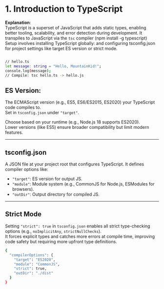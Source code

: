 # 1. Introduction to TypeScript

**Explanation**:  
TypeScript is a superset of JavaScript that adds static types, enabling better tooling, scalability, and error detection during development. It transpiles to JavaScript via the `tsc` compiler  (npm install -g typescript)
Setup involves installing TypeScript globally:
and configuring tsconfig.json for project settings like target ES version or strict mode.
```bash

// hello.ts
let message: string = "Hello, MountainKid!";
console.log(message);
// Compile: tsc hello.ts -> hello.js
```
## ES Version:

The ECMAScript version (e.g., ES5, ES6/ES2015, ES2020) your TypeScript code compiles to.  
Set in `tsconfig.json` under `"target"`.  

Choose based on your runtime (e.g., Node.js 18 supports ES2020).  
Lower versions (like ES5) ensure broader compatibility but limit modern features.

---

## tsconfig.json

A JSON file at your project root that configures TypeScript. It defines compiler options like:

- `"target"`: ES version for output JS.  
- `"module"`: Module system (e.g., CommonJS for Node.js, ESModules for browsers).  
- `"outDir"`: Output directory for compiled JS.

---

## Strict Mode

Setting `"strict": true` in `tsconfig.json` enables all strict type-checking options (e.g., `noImplicitAny`, `strictNullChecks`).  
It forces explicit types and catches more errors at compile time, improving code safety but requiring more upfront type definitions.

```bash
{
  "compilerOptions": {
    "target": "ES2020",
    "module": "CommonJS",
    "strict": true,
    "outDir": "./dist"
  }
}